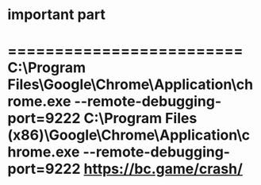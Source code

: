 
# important part
=========================
C:\Program Files\Google\Chrome\Application\chrome.exe --remote-debugging-port=9222
C:\Program Files (x86)\Google\Chrome\Application\chrome.exe --remote-debugging-port=9222
https://bc.game/crash/
==========================






